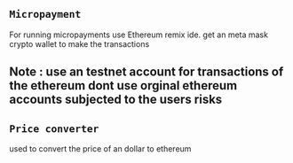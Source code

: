 
## **`Micropayment`**

For running micropayments use Ethereum remix ide. get an meta mask crypto wallet to make the transactions 

## Note : use an testnet account for transactions of the ethereum dont use orginal ethereum accounts subjected to the users risks 

## **`Price converter`**

used to convert the price of an dollar to ethereum 

